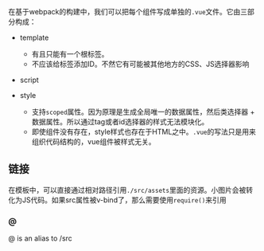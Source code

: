 在基于webpack的构建中，我们可以把每个组件写成单独的`.vue`文件。它由三部分构成：
- template
  - 有且只能有一个根标签。
  - 不应该给标签添加ID。不然它有可能被其他地方的CSS、JS选择器影响

- script

- style
  - 支持`scoped`属性。因为原理是生成全局唯一的数据属性，然后类选择器 + 数据属性。所以通过tag或者id选择器的样式无法模块化。
  - 即使组件没有存在，style样式也存在于HTML之中。`.vue`的写法只是用来组织代码结构的，vue组件被样式无关。

## 链接
在模板中，可以直接通过相对路径引用`./src/assets`里面的资源。小图片会被转化为JS代码。如果src属性被v-bind了，那么需要使用`require()`来引用

### @
@ is an alias to /src